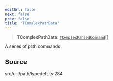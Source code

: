 ```yaml
---
editUrl: false
next: false
prev: false
title: "TComplexPathData"
---
```


> **TComplexPathData**: [`TComplexParsedCommand`](TComplexParsedCommand.md)[]

A series of path commands

## Source

src/util/path/typedefs.ts:284
